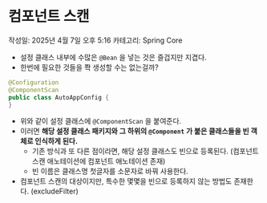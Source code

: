 # 컴포넌트 스캔

작성일: 2025년 4월 7일 오후 5:16
카테고리: Spring Core

- 설정 클래스 내부에 수많은 `@Bean` 을 넣는 것은 즐겁지만 지겹다.
- 한번에 필요한 것들을 쫙 생성할 수는 없는걸까?

```java
@Configuration
@ComponentScan
public class AutoAppConfig {
}
```

- 위와 같이 설정 클래스에 `@ComponentScan` 을 붙여준다.
- 이러면 **해당 설정 클래스 패키지와 그 하위의 `@Component` 가 붙은 클래스들을 빈 객체로 인식하게 된다.**
    - 기존 방식과 또 다른 점이라면, 해당 설정 클래스도 빈으로 등록된다. (컴포넌트 스캔 애노테이션에 컴포넌트 애노테이션 존재)
    - 빈 이름은 클래스명 첫글자를 소문자로 바꿔 사용한다.
- 컴포넌트 스캔의 대상이지만, 특수한 몇몇을 빈으로 등록하지 않는 방법도 존재한다. (excludeFilter)